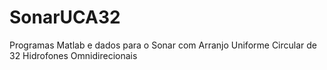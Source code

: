 # SonarUCA32
Programas Matlab e dados para o Sonar com Arranjo Uniforme Circular de 32 Hidrofones Omnidirecionais
